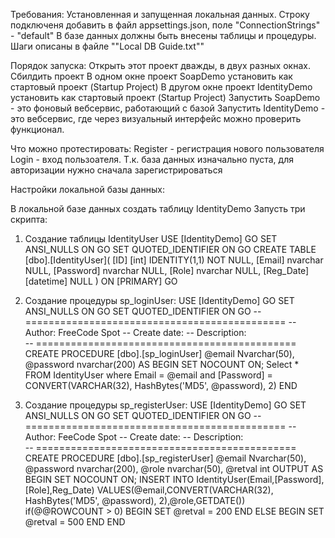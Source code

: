 Требования:
	Установленная и запущенная локальная данных.
		Строку подключеня добавить в файл appsettings.json, поле "ConnectionStrings" - "default"
	В базе данных должны быть внесены таблицы и процедуры. Шаги описаны в файле ""Local DB Guide.txt""

Порядок запуска:
	Открыть этот проект дважды, в двух разных окнах.
	Сбилдить проект
	В одном окне проект SoapDemo установить как стартовый проект (Startup Project)
	В другом окне проект IdentityDemo установить как стартовый проект (Startup Project)
	Запустить SoapDemo - это фоновый вебсервис, работающий с базой
	Запустить IdentityDemo - это вебсервис, где через визуальный интерфейс можно проверить функционал.

Что можно протестировать:
	Register - регистрация нового пользователя
	Login  - вход пользоателя. Т.к. база данных изначально пуста, для авторизации нужно сначала зарегистрироваться


Настройки локальной базы данных:

﻿В локальной базе данных создать таблицу IdentityDemo
Запусть три скрипта:
1) Создание таблицы IdentityUser
USE [IdentityDemo]
 GO
 SET ANSI_NULLS ON
 GO
 SET QUOTED_IDENTIFIER ON
 GO
 CREATE TABLE [dbo].[IdentityUser](
     [ID] [int] IDENTITY(1,1) NOT NULL,
     [Email] nvarchar NULL,
     [Password] nvarchar NULL,
     [Role] nvarchar NULL,
     [Reg_Date] [datetime] NULL
 ) ON [PRIMARY]
 GO
 
 
 2) Создание процедуры sp_loginUser:
 USE [IdentityDemo]
 GO
 SET ANSI_NULLS ON
 GO
 SET QUOTED_IDENTIFIER ON
 GO
 -- =============================================
 -- Author:    FreeCode Spot
 -- Create date: 
 -- Description:    
 -- =============================================
 CREATE PROCEDURE [dbo].[sp_loginUser]
     @email Nvarchar(50),
     @password nvarchar(200)
     AS
 BEGIN
     SET NOCOUNT ON;
 Select * FROM IdentityUser where Email = @email and [Password] = CONVERT(VARCHAR(32), HashBytes('MD5', @password), 2) 
 END
 

 3) Создание процедуры sp_registerUser:
 USE [IdentityDemo]
 GO
 SET ANSI_NULLS ON
 GO
 SET QUOTED_IDENTIFIER ON
 GO
 -- =============================================
 -- Author:        FeeCode Spot
 -- Create date: 
 -- Description:    
 -- =============================================
 CREATE PROCEDURE [dbo].[sp_registerUser]
     @email Nvarchar(50),
     @password nvarchar(200),
     @role nvarchar(50),
     @retval int OUTPUT
 AS
 BEGIN
     SET NOCOUNT ON;
       INSERT INTO IdentityUser(Email,[Password],[Role],Reg_Date) VALUES(@email,CONVERT(VARCHAR(32), HashBytes('MD5', @password), 2),@role,GETDATE())
       if(@@ROWCOUNT > 0)
       BEGIN
         SET @retval = 200
       END
       ELSE
       BEGIN
       SET @retval = 500
       END
 END
